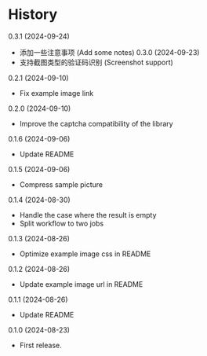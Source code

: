 
# History
0.3.1 (2024-09-24)
* 添加一些注意事项 (Add some notes)
0.3.0 (2024-09-23)
* 支持截图类型的验证码识别 (Screenshot support)

0.2.1 (2024-09-10)
* Fix example image link

0.2.0 (2024-09-10)
* Improve the captcha compatibility of the library

0.1.6 (2024-09-06)
* Update README

0.1.5 (2024-09-06)
* Compress sample picture

0.1.4 (2024-08-30)
* Handle the case where the result is empty
* Split workflow to two jobs

0.1.3 (2024-08-26)

* Optimize example image css in README

0.1.2 (2024-08-26)

* Update example image url in README

0.1.1 (2024-08-26)

* Update README

0.1.0 (2024-08-23)

* First release.
